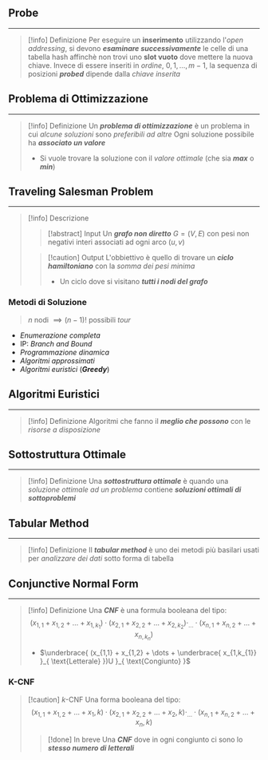 ## Probe
---
>[!info] Definizione
>Per eseguire un **inserimento** utilizzando l'*open addressing*, si devono ***esaminare successivamente*** le celle di una tabella hash affinchè non trovi uno **slot vuoto** dove mettere la nuova chiave.
>Invece di essere inseriti in *ordine*, $0,1,\dots,m-1$, la sequenza di posizioni ***probed*** dipende dalla *chiave inserita*

## Problema di Ottimizzazione
---
>[!info] Definizione
>Un ***problema di ottimizzazione*** è un problema in cui *alcune soluzioni* sono *preferibili ad altre*
>Ogni soluzione possibile ha ***associato un valore***
>- Si vuole trovare la soluzione con il *valore ottimale* (che sia ***max*** o ***min***)

## Traveling Salesman Problem
---
>[!info] Descrizione
>>[!abstract] Input
>>Un ***grafo non diretto*** $G=(V,E)$ con pesi non negativi interi associati ad ogni arco $(u,v)$
>
>>[!caution] Output
>>L'obbiettivo è quello di trovare un ***ciclo hamiltoniano*** con la *somma dei pesi minima*
>>- Un ciclo dove si visitano ***tutti i nodi del grafo*** 

### Metodi di Soluzione
>$n$ nodi $\implies (n-1)!$ possibili *tour*

- *Enumerazione completa*
- IP: *Branch and Bound*
- *Programmazione dinamica*
- *Algoritmi approssimati*
- *Algoritmi euristici* (***Greedy***)
## Algoritmi Euristici
---
>[!info] Definizione
>Algoritmi che fanno il ***meglio che possono*** con le *risorse a disposizione*

## Sottostruttura Ottimale
---
>[!info] Definizione
>Una ***sottostruttura ottimale*** è quando una *soluzione ottimale ad un problema* contiene ***soluzioni ottimali di sottoproblemi***

## Tabular Method
---
>[!info] Definizione
>Il ***tabular method*** è uno dei metodi più basilari usati per *analizzare dei dati* sotto forma di tabella

## Conjunctive Normal Form
---
>[!info] Definizione
>Una ***CNF*** è una formula booleana del tipo:
>$$(x_{1,1} + x_{1,2} + \dots + x_{1,k_{1}})\cdot(x_{2,1} + x_{2,2} + \dots + x_{2,k_{2}})\cdot_{\dots}\cdot(x_{n,1} + x_{n,2} + \dots + x_{n,k_{n}})$$
>- $\underbrace{ (x_{1,1} + x_{1,2} + \dots + \underbrace{ x_{1,k_{1}} }_{ \text{Letterale} })U }_{ \text{Congiunto} }$

### K-CNF
>[!caution] $k$-CNF
>Una forma booleana del tipo:
>$$(x_{1,1} + x_{1,2} + \dots + x_{1},k)\cdot(x_{2,1} + x_{2,2} + \dots + x_{2},k)\cdot_{\dots}\cdot(x_{n,1} + x_{n,2} + \dots + x_{n},k)$$
>>[!done] In breve 
>>Una ***CNF*** dove in ogni congiunto ci sono lo ***stesso numero di letterali***


